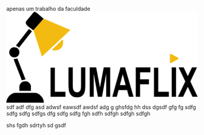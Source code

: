 apenas um trabalho da faculdade
![preview](https://raw.githubusercontent.com/AlexandreHilario/Lumaflix/main/images/lumaflix2-logo.png)
sdf
adf
dfg
asd
adwsf
eawsdf
awdsf
adg
g
ghsfdg
hh
dss
dgsdf
gfg
fg
sdfg
sdfg
sdfg
sdfgs
dfg
sdfg
sdfg
fgh
sdfh
sdfgh
sdfgh
sdfgh

shs
fgdh
sdrtyh
sd
gsdf
